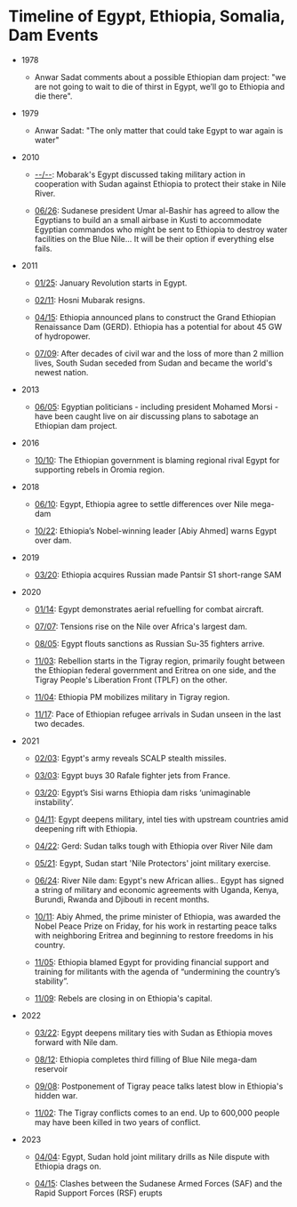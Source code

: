 # Timeline of Egypt, Ethiopia, Somalia, Dam Events

* 1978
    * Anwar Sadat comments about a possible Ethiopian dam project: "we are
      not going to wait to die of thirst in Egypt, we’ll go to Ethiopia
      and die there".
      
* 1979
     * Anwar Sadat: "The only matter that could take Egypt to war again is water"

* 2010
     * [--/--](https://www.businessinsider.com/hacked-stratfor-emails-egypt-could-take-military-action-to-protect-its-stake-in-the-nile-2012-10):
       Mobarak's Egypt discussed taking military action in cooperation with Sudan against Ethiopia to protect their stake in Nile River.

     * [06/26](https://www.businessinsider.com/hacked-stratfor-emails-egypt-could-take-military-action-to-protect-its-stake-in-the-nile-2012-10):
       Sudanese president Umar al-Bashir has agreed to allow the
       Egyptians to build an a small airbase in Kusti to accommodate
       Egyptian commandos who might be sent to Ethiopia to destroy
       water facilities on the Blue Nile... It will be their option if
       everything else fails.

* 2011
     * [01/25](https://en.wikipedia.org/wiki/2011_Egyptian_revolution):
       January Revolution starts in Egypt.

     * [02/11](https://www.theguardian.com/world/2011/feb/11/hosni-mubarak-resigns-egypt-cairo):
       Hosni Mubarak resigns.

     * [04/15](https://en.wikipedia.org/wiki/Grand_Ethiopian_Renaissance_Dam):
       Ethiopia announced plans to construct the Grand Ethiopian Renaissance Dam (GERD).
       Ethiopia has a potential for about 45 GW of hydropower.

     * [07/09](https://2012-2017.usaid.gov/news-information/frontlines/sudan-south-sudaneducation/two-sudans-separation-africa%E2%80%99s-largest):
       After decades of civil war and the loss of more than 2 million lives, South Sudan seceded from Sudan and became the world's newest nation.

* 2013
    * [06/05](https://www.abc.net.au/news/2013-06-05/egyptian-politicians-caught-in-on-air-ethiopia-gaffe/4733544):
      Egyptian politicians - including president Mohamed Morsi - have
      been caught live on air discussing plans to sabotage an
      Ethiopian dam project.

* 2016
     * [10/10](https://www.voanews.com/a/ethiopia-blames-egypt-for-state-of-emergency/3544684.html):
       The Ethiopian government is blaming regional rival Egypt for supporting rebels in Oromia region.

* 2018
     * [06/10](https://www.reuters.com/article/us-egypt-ethiopia-idUKKBN1J60YL):
       Egypt, Ethiopia agree to settle differences over Nile mega-dam
       
     * [10/22](https://apnews.com/article/9deb28e2af6249198dde54160ff62c3b):
       Ethiopia’s Nobel-winning leader [Abiy Ahmed] warns Egypt over dam.

* 2019
     * [03/20](https://www.military.africa/2019/03/ethiopia-acquires-russian-made-pantsir-s1-short-range-sam/):
       Ethiopia acquires Russian made Pantsir S1 short-range SAM

* 2020

    * [01/14](https://www.janes.com/defence-news/news-detail/egypt-demonstrates-aerial-refuelling-for-combat-aircraft):
      Egypt demonstrates aerial refuelling for combat aircraft.

    * [07/07](https://www.ft.com/content/d64d1609-75b5-46f1-93f0-bd5049501665):
      Tensions rise on the Nile over Africa's largest dam.

    * [08/05](https://asiatimes.com/2020/08/egypt-openly-taunts-us-with-russian-jet-fighter-purchase/):
      Egypt flouts sanctions as Russian Su-35 fighters arrive.

    * [11/03](https://en.wikipedia.org/wiki/Tigray_War):
      Rebellion starts in the Tigray region, primarily fought between
      the Ethiopian federal government and Eritrea on one side, and
      the Tigray People's Liberation Front (TPLF) on the other.

    * [11/04](https://allafrica.com/stories/202011050047.html):
      Ethiopia PM mobilizes military in Tigray region.

    * [11/17](https://www.unhcr.org/news/briefing-notes/pace-ethiopian-refugee-arrivals-sudan-unseen-last-two-decades):
      Pace of Ethiopian refugee arrivals in Sudan unseen in the last two decades.

* 2021

     * [02/03](https://egyptindependent.com/photos-egypts-army-reveals-scalp-stealth-missiles/):
       Egypt's army reveals SCALP stealth missiles.

     * [03/03](https://www.france24.com/en/live-news/20210504-egypt-buys-30-rafale-fighter-jets-from-france-1):
       Egypt buys 30 Rafale fighter jets from France.

     * [03/20](https://www.aljazeera.com/news/2021/3/30/egypts-sisi-warns-ethiopia-dam-risks-unimaginable-instability):
       Egypt’s Sisi warns Ethiopia dam risks ‘unimaginable instability’.

     * [04/11](https://enterprise.press/stories/2021/04/11/egypt-deepens-military-intel-ties-with-upstream-countries-amid-deepening-rift-with-ethiopia-37557/):
       Egypt deepens military, intel ties with upstream countries amid deepening rift with Ethiopia.

     * [04/22](https://www.bbc.com/news/world-africa-56799672):
       Gerd: Sudan talks tough with Ethiopia over River Nile dam

     * [05/21](https://addisstandard.com/news-egypt-sudan-start-nile-protectors-joint-military-exercise-ethiopia-says-second-filling-on-schedule/):
       Egypt, Sudan start 'Nile Protectors' joint military exercise.

     * [06/24](https://www.bbc.com/news/world-africa-57467640):
       River Nile dam: Egypt's new African allies.. Egypt has signed a string
       of military and economic agreements with Uganda, Kenya, Burundi, Rwanda and
       Djibouti in recent months.

     * [10/11](https://www.nytimes.com/2019/10/11/world/africa/nobel-peace-prize.html):
       Abiy Ahmed, the prime minister of Ethiopia, was awarded the
       Nobel Peace Prize on Friday, for his work in restarting peace
       talks with neighboring Eritrea and beginning to restore
       freedoms in his country.

     * [11/05](https://www.theafricareport.com/143814/ethiopia-tigray-what-does-egypt-stand-to-gain-or-lose-from-the-one-year-war/):
       Ethiopia blamed Egypt for providing financial support and
       training for militants with the agenda of “undermining the
       country’s stability”.

     * [11/09](https://www.npr.org/2021/11/07/1051940127/rebels-are-closing-in-on-ethiopias-capital-its-collapse-could-bring-regional-cha):
       Rebels are closing in on Ethiopia's capital.

* 2022

     * [03/22](https://www.al-monitor.com/originals/2022/03/egypt-deepens-military-ties-sudan-ethiopia-moves-forward-nile-dam):
       Egypt deepens military ties with Sudan as Ethiopia moves forward with Nile dam.

     * [08/12](https://www.aljazeera.com/news/2022/8/12/ethiopia-says-completes-third-filling-of-mega-dam-reservoir):
       Ethiopia completes third filling of Blue Nile mega-dam reservoir

     * [09/08](https://www.theguardian.com/world/2022/oct/08/postponement-of-tigray-peace-talks-latest-blow-in-ethiopias-hidden-war):
       Postponement of Tigray peace talks latest blow in Ethiopia's hidden war.

     * [11/02](https://www.thenationalnews.com/world/africa/2023/01/16/tigray-death-toll-could-be-as-high-as-600000-african-union-envoy-says/):
       The Tigray conflicts comes to an end. Up to 600,000 people may
       have been killed in two years of conflict.

* 2023

     * [04/04](https://www.al-monitor.com/originals/2023/04/egypt-sudan-hold-joint-military-drills-nile-dispute-ethiopia-drags):
       Egypt, Sudan hold joint military drills as Nile dispute with Ethiopia drags on.

     * [04/15](https://reliefweb.int/report/sudan/sudan-clashes-between-saf-and-rsf-flash-update-no-6-24-april-2023-enar):
       Clashes between the Sudanese Armed Forces (SAF) and the Rapid Support Forces (RSF) erupts







